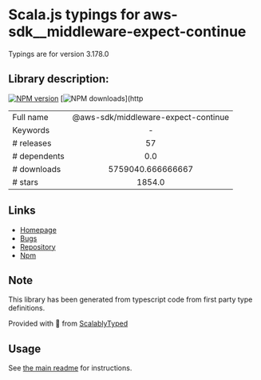 
# Scala.js typings for aws-sdk__middleware-expect-continue

Typings are for version 3.178.0

## Library description:
[![NPM version](https://img.shields.io/npm/v/@aws-sdk/middleware-expect-continue/latest.svg)](https://www.npmjs.com/package/@aws-sdk/middleware-expect-continue) [![NPM downloads](https://img.shields.io/npm/dm/@aws-sdk/middleware-expect-continue.svg)](http

|                    |                 |
| ------------------ | :-------------: |
| Full name          | @aws-sdk/middleware-expect-continue |
| Keywords           | - |
| # releases         | 57 |
| # dependents       | 0.0 |
| # downloads        | 5759040.666666667 |
| # stars            | 1854.0 |

## Links
- [Homepage](https://github.com/aws/aws-sdk-js-v3/tree/main/packages/middleware-expect-continue)
- [Bugs](https://github.com/aws/aws-sdk-js-v3/issues)
- [Repository](https://github.com/aws/aws-sdk-js-v3)
- [Npm](https://www.npmjs.com/package/%40aws-sdk%2Fmiddleware-expect-continue)
    


## Note
This library has been generated from typescript code from first party type definitions.

Provided with :purple_heart: from [ScalablyTyped](https://github.com/oyvindberg/ScalablyTyped)

## Usage
See [the main readme](../../readme.md) for instructions.



